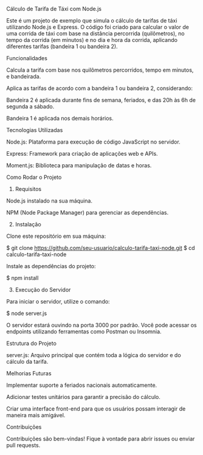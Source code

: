 Cálculo de Tarifa de Táxi com Node.js

Este é um projeto de exemplo que simula o cálculo de tarifas de táxi utilizando Node.js e Express. O código foi criado para calcular o valor de uma corrida de táxi com base na distância percorrida (quilômetros), no tempo da corrida (em minutos) e no dia e hora da corrida, aplicando diferentes tarifas (bandeira 1 ou bandeira 2).

Funcionalidades

Calcula a tarifa com base nos quilômetros percorridos, tempo em minutos, e bandeirada.

Aplica as tarifas de acordo com a bandeira 1 ou bandeira 2, considerando:

Bandeira 2 é aplicada durante fins de semana, feriados, e das 20h às 6h de segunda a sábado.

Bandeira 1 é aplicada nos demais horários.

Tecnologias Utilizadas

Node.js: Plataforma para execução de código JavaScript no servidor.

Express: Framework para criação de aplicações web e APIs.

Moment.js: Biblioteca para manipulação de datas e horas.

Como Rodar o Projeto

1. Requisitos

Node.js instalado na sua máquina.

NPM (Node Package Manager) para gerenciar as dependências.

2. Instalação

Clone este repositório em sua máquina:

$ git clone https://github.com/seu-usuario/calculo-tarifa-taxi-node.git
$ cd calculo-tarifa-taxi-node

Instale as dependências do projeto:

$ npm install

3. Execução do Servidor

Para iniciar o servidor, utilize o comando:

$ node server.js

O servidor estará ouvindo na porta 3000 por padrão. Você pode acessar os endpoints utilizando ferramentas como Postman ou Insomnia.

Estrutura do Projeto

server.js: Arquivo principal que contém toda a lógica do servidor e do cálculo da tarifa.

Melhorias Futuras

Implementar suporte a feriados nacionais automaticamente.

Adicionar testes unitários para garantir a precisão do cálculo.

Criar uma interface front-end para que os usuários possam interagir de maneira mais amigável.

Contribuições

Contribuições são bem-vindas! Fique à vontade para abrir issues ou enviar pull requests.
